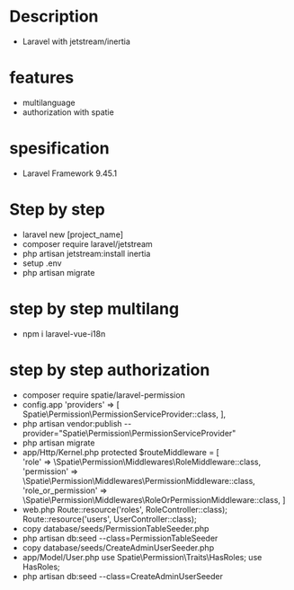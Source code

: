# Description
- Laravel with jetstream/inertia

# features
- multilanguage
- authorization with spatie

# spesification
- Laravel Framework 9.45.1

# Step by step
- laravel new [project_name]
- composer require laravel/jetstream
- php artisan jetstream:install inertia
- setup .env
- php artisan migrate

# step by step multilang
- npm i laravel-vue-i18n

# step by step authorization
- composer require spatie/laravel-permission
- config.app
    'providers' => [
	    Spatie\Permission\PermissionServiceProvider::class,
    ],
- php artisan vendor:publish --provider="Spatie\Permission\PermissionServiceProvider"
- php artisan migrate
- app/Http/Kernel.php
    protected $routeMiddleware = [    
        'role' => \Spatie\Permission\Middlewares\RoleMiddleware::class,
        'permission' => \Spatie\Permission\Middlewares\PermissionMiddleware::class,
        'role_or_permission' => \Spatie\Permission\Middlewares\RoleOrPermissionMiddleware::class,
    ]
- web.php
    Route::resource('roles', RoleController::class);
    Route::resource('users', UserController::class);
- copy database/seeds/PermissionTableSeeder.php
- php artisan db:seed --class=PermissionTableSeeder
- copy database/seeds/CreateAdminUserSeeder.php
- app/Model/User.php
    use Spatie\Permission\Traits\HasRoles;
    use HasRoles;
- php artisan db:seed --class=CreateAdminUserSeeder